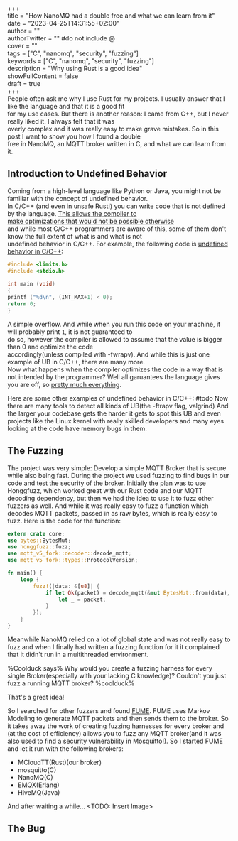 +++  
title = "How NanoMQ had a double free and what we can learn from it"  
date = "2023-04-25T14:31:55+02:00"  
author = ""  
authorTwitter = "" #do not include @  
cover = ""  
tags = ["C", "nanomq", "security", "fuzzing"]  
keywords = ["C", "nanomq", "security", "fuzzing"]  
description = "Why using Rust is a good idea"  
showFullContent = false  
draft = true  
+++  
People often ask me why I use Rust for my projects. I usually answer that I like the language and that it is a good fit  
for my use cases. But there is another reason: I came from C++, but I never really liked it. I always felt that it was  
overly complex and it was really easy to make grave mistakes. So in this post I want to show you how I found a double  
free in NanoMQ, an MQTT broker written in C, and what we can learn from it.

## Introduction to Undefined Behavior
Coming from a high-level language like Python or Java, you might not be familiar with the concept of undefined behavior.  
In C/C++ (and even in unsafe Rust!) you can write code that is not defined by the language. [This allows the compiler to  
make optimizations that would not be possible otherwise](https://blog.llvm.org/2011/05/what-every-c-programmer-should-know_14.html)  
and while most C/C++ programmers are aware of this, some of them don't know the full extent of what is and what is not  
undefined behavior in C/C++. For example, the following code is [undefined behavior in C/C++](https://blog.regehr.org/archives/213):
```c  
#include <limits.h>  
#include <stdio.h>  
  
int main (void)  
{  
printf ("%d\n", (INT_MAX+1) < 0);  
return 0;  
}  
```  
A simple overflow. And while when you run this code on your machine, it will probably print `1`, it is not guaranteed to  
do so, however the compiler is allowed to assume that the value is bigger than 0 and optimize the code  
accordingly(unless compiled with -fwrapv). And while this is just one example of UB in C/C++, there are many more.  
Now what happens when the compiler optimizes the code in a way that is not intended by the programmer? Well all garuantees the language gives you are off, so
[pretty much everything](https://blog.regehr.org/archives/213).

Here are some other examples of undefined behavior in C/C++:
#todo
Now there are many tools to detect all kinds of UB(the -ftrapv flag, valgrind)
And the larger your codebase gets the harder it gets to spot this UB and even projects like the Linux kernel with really
skilled developers and many eyes looking at the code have memory bugs in them.
## The Fuzzing
The project was very simple: Develop a simple MQTT Broker that is secure while also being fast. During the project
we used fuzzing to find bugs in our code and test the security of the broker. Initially the plan was to use Honggfuzz, 
which worked great with our Rust code and our MQTT decoding dependency, but then we had the idea to use it to fuzz other
fuzzers as well. And while it was really easy to fuzz a function which decodes MQTT packets, passed in as raw bytes, 
which is really easy to fuzz. Here is the code for the function:
```rust
extern crate core;
use bytes::BytesMut;
use honggfuzz::fuzz;
use mqtt_v5_fork::decoder::decode_mqtt;
use mqtt_v5_fork::types::ProtocolVersion;

fn main() {
    loop {
        fuzz!(|data: &[u8]| {
            if let Ok(packet) = decode_mqtt(&mut BytesMut::from(data), ProtocolVersion::V500) {
                let _ = packet;
            }
        });
    }
}
```
Meanwhile NanoMQ relied on a lot of global state and was not really easy to fuzz and when I finally had written
a fuzzing function for it it complained that it didn't run in a multithreaded environment.

%Coolduck says%
Why would you create a fuzzing harness for every single Broker(especially with your lacking C knowledge)?
Couldn't you just fuzz a running MQTT broker?
%coolduck%

That's a great idea!

So I searched for other fuzzers and found [FUME](https://github.com/PBearson/FUME-Fuzzing-MQTT-Brokers).
FUME uses Markov Modeling to generate MQTT packets and then sends them to the broker.
So it takes away the work of creating fuzzing harnesses for every broker and (at the cost of efficiency) allows you to 
fuzz any MQTT broker(and it was also used to find a security vulnerability in Mosquitto!).
So I started FUME and let it run with the following brokers:
- MCloudTT(Rust)(our broker)
- mosquitto(C)
- NanoMQ(C)
- EMQX(Erlang)
- HiveMQ(Java)

And after waiting a while...
<TODO: Insert Image>
## The Bug
